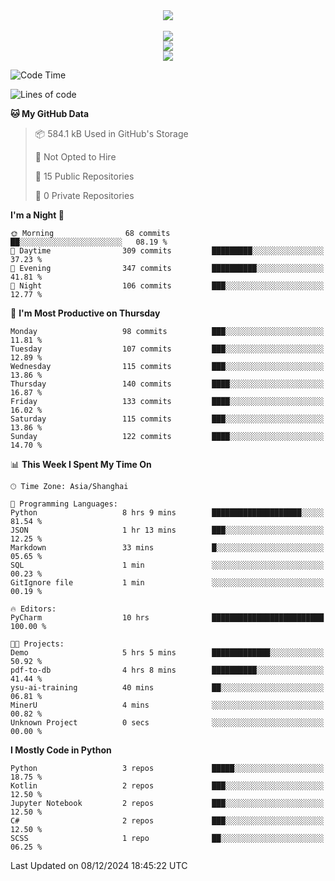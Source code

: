 <div align="center">
  <img src="https://readme-typing-svg.demolab.com?font=Zhi+Mang+Xing&size=40&pause=1000&color=000000&center=true&vCenter=true&lines=Baymax%E5%B0%8F%E6%8C%AF;Hello%20World"/><br/>
  <br/>
  <img src="https://skillicons.dev/icons?i=java,kotlin,python,c,cpp,html,css,javascript" /><br/>
  <img src="https://skillicons.dev/icons?i=spring,vue,pytorch,maven,gradle,mysql,sqlite,linux" /><br/>
  <img src="https://skillicons.dev/icons?i=idea,pycharm,webstorm,androidstudio,vscode,git,vim,md" /><br/>
</div>

<!--START_SECTION:waka-->
![Code Time](http://img.shields.io/badge/Code%20Time-414%20hrs%2040%20mins-blue)

![Lines of code](https://img.shields.io/badge/From%20Hello%20World%20I%27ve%20Written-5.3%20million%20lines%20of%20code-blue)

**🐱 My GitHub Data** 

> 📦 584.1 kB Used in GitHub's Storage 
 > 
> 🚫 Not Opted to Hire
 > 
> 📜 15 Public Repositories 
 > 
> 🔑 0 Private Repositories 
 > 
**I'm a Night 🦉** 

```text
🌞 Morning                68 commits          ██░░░░░░░░░░░░░░░░░░░░░░░   08.19 % 
🌆 Daytime                309 commits         █████████░░░░░░░░░░░░░░░░   37.23 % 
🌃 Evening                347 commits         ██████████░░░░░░░░░░░░░░░   41.81 % 
🌙 Night                  106 commits         ███░░░░░░░░░░░░░░░░░░░░░░   12.77 % 
```
📅 **I'm Most Productive on Thursday** 

```text
Monday                   98 commits          ███░░░░░░░░░░░░░░░░░░░░░░   11.81 % 
Tuesday                  107 commits         ███░░░░░░░░░░░░░░░░░░░░░░   12.89 % 
Wednesday                115 commits         ███░░░░░░░░░░░░░░░░░░░░░░   13.86 % 
Thursday                 140 commits         ████░░░░░░░░░░░░░░░░░░░░░   16.87 % 
Friday                   133 commits         ████░░░░░░░░░░░░░░░░░░░░░   16.02 % 
Saturday                 115 commits         ███░░░░░░░░░░░░░░░░░░░░░░   13.86 % 
Sunday                   122 commits         ████░░░░░░░░░░░░░░░░░░░░░   14.70 % 
```


📊 **This Week I Spent My Time On** 

```text
🕑︎ Time Zone: Asia/Shanghai

💬 Programming Languages: 
Python                   8 hrs 9 mins        ████████████████████░░░░░   81.54 % 
JSON                     1 hr 13 mins        ███░░░░░░░░░░░░░░░░░░░░░░   12.25 % 
Markdown                 33 mins             █░░░░░░░░░░░░░░░░░░░░░░░░   05.65 % 
SQL                      1 min               ░░░░░░░░░░░░░░░░░░░░░░░░░   00.23 % 
GitIgnore file           1 min               ░░░░░░░░░░░░░░░░░░░░░░░░░   00.19 % 

🔥 Editors: 
PyCharm                  10 hrs              █████████████████████████   100.00 % 

🐱‍💻 Projects: 
Demo                     5 hrs 5 mins        █████████████░░░░░░░░░░░░   50.92 % 
pdf-to-db                4 hrs 8 mins        ██████████░░░░░░░░░░░░░░░   41.44 % 
ysu-ai-training          40 mins             ██░░░░░░░░░░░░░░░░░░░░░░░   06.81 % 
MinerU                   4 mins              ░░░░░░░░░░░░░░░░░░░░░░░░░   00.82 % 
Unknown Project          0 secs              ░░░░░░░░░░░░░░░░░░░░░░░░░   00.00 % 
```

**I Mostly Code in Python** 

```text
Python                   3 repos             █████░░░░░░░░░░░░░░░░░░░░   18.75 % 
Kotlin                   2 repos             ███░░░░░░░░░░░░░░░░░░░░░░   12.50 % 
Jupyter Notebook         2 repos             ███░░░░░░░░░░░░░░░░░░░░░░   12.50 % 
C#                       2 repos             ███░░░░░░░░░░░░░░░░░░░░░░   12.50 % 
SCSS                     1 repo              ██░░░░░░░░░░░░░░░░░░░░░░░   06.25 % 
```




 Last Updated on 08/12/2024 18:45:22 UTC
<!--END_SECTION:waka-->





